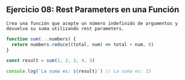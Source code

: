 ## Ejercicio 08: Rest Parameters en una Función

    Crea una función que acepte un número indefinido de argumentos y devuelva su suma utilizando rest parameters.

```javascript
function sum(...numbers) {
  return numbers.reduce((total, num) => total + num, 0)
}

const result = sum(1, 2, 3, 4, 5)

console.log(`La suma es: ${result}`) // La suma es: 15
```

